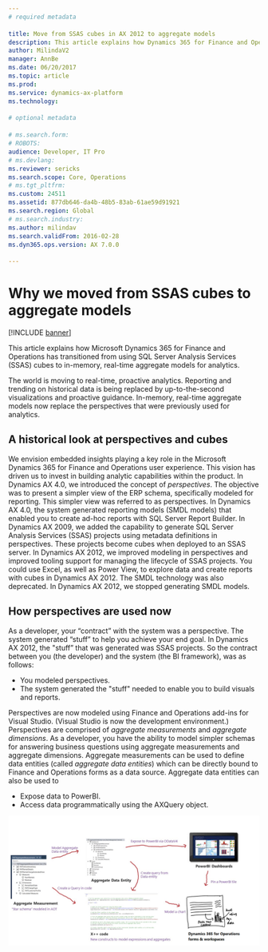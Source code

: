 ```yaml
---
# required metadata

title: Move from SSAS cubes in AX 2012 to aggregate models
description: This article explains how Dynamics 365 for Finance and Operations has transitioned from using SQL Server Analysis Services (SSAS) cubes to in-memory, real-time aggregate models for analytics.
author: MilindaV2
manager: AnnBe
ms.date: 06/20/2017
ms.topic: article
ms.prod: 
ms.service: dynamics-ax-platform
ms.technology: 

# optional metadata

# ms.search.form: 
# ROBOTS: 
audience: Developer, IT Pro
# ms.devlang: 
ms.reviewer: sericks
ms.search.scope: Core, Operations
# ms.tgt_pltfrm: 
ms.custom: 24511
ms.assetid: 877db646-da4b-48b5-83ab-61ae59d91921
ms.search.region: Global
# ms.search.industry: 
ms.author: milindav
ms.search.validFrom: 2016-02-28
ms.dyn365.ops.version: AX 7.0.0

---
```


# Why we moved from SSAS cubes to aggregate models

[!INCLUDE [banner](../includes/banner.md)]

This article explains how Microsoft Dynamics 365 for Finance and Operations has transitioned from using SQL Server Analysis Services (SSAS) cubes to in-memory, real-time aggregate models for analytics.

The world is moving to real-time, proactive analytics. Reporting and trending on historical data is being replaced by up-to-the-second visualizations and proactive guidance. In-memory, real-time aggregate models now replace the perspectives that were previously used for analytics.

## A historical look at perspectives and cubes
We envision embedded insights playing a key role in the Microsoft Dynamics 365 for Finance and Operations user experience. This vision has driven us to invest in building analytic capabilities within the product. In Dynamics AX 4.0, we introduced the concept of *perspectives*. The objective was to present a simpler view of the ERP schema, specifically modeled for reporting. This simpler view was referred to as perspectives. In Dynamics AX 4.0, the system generated reporting models (SMDL models) that enabled you to create ad-hoc reports with SQL Server Report Builder. In Dynamics AX 2009, we added the capability to generate SQL Server Analysis Services (SSAS) projects using metadata definitions in perspectives. These projects become cubes when deployed to an SSAS server. In Dynamics AX 2012, we improved modeling in perspectives and improved tooling support for managing the lifecycle of SSAS projects. You could use Excel, as well as Power View, to explore data and create reports with cubes in Dynamics AX 2012. The SMDL technology was also deprecated. In Dynamics AX 2012, we stopped generating SMDL models.

## How perspectives are used now
As a developer, your “contract” with the system was a perspective. The system generated “stuff” to help you achieve your end goal. In Dynamics AX 2012, the "stuff” that was generated was SSAS projects. So the contract between you (the  developer) and the system (the BI framework), was as follows:

-   You modeled perspectives.
-   The system generated the "stuff" needed to enable you to build visuals and reports.

Perspectives are now modeled using Finance and Operations add-ins for Visual Studio. (Visual Studio is now the development environment.) Perspectives are comprised of *aggregate measurements* and *aggregate dimensions*. As a developer, you have the ability to model simpler schemas for answering business questions using aggregate measurements and aggregate dimensions. Aggregate measurements can be used to define data entities (called *aggregate data entities*) which can be directly bound to Finance and Operations forms as a data source. Aggregate data entities can also be used to

-   Expose data to PowerBI.
-   Access data programmatically using the AXQuery object.

[![how-perspectives-are-used](./media/how-perspectives-are-used.png)](./media/how-perspectives-are-used.png)  



